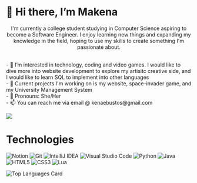 # :wave: Hi there, I’m Makena
<p align="center">
I'm currently a college student studying in Computer Science aspiring to become a Software Engineer. I enjoy learning new things and expanding my knowledge in the field, hoping to use my skills to create something I'm passionate about.
</p>
<br>
  - 👀 I’m interested in technology, coding and video games. I would like to dive more into website development to explore my artisitc creative side, and I would like to learn SQL to implement into other languages
<br>
  - 🌱 Current projects I'm working on is my website, space-invader game, and my University Management System
<br>
  - 💞️ Pronouns: She/Her
<br>
  - 📫 You can reach me via email @ kenaebustos@gmail.com


![](https://komarev.com/ghpvc/?username=kenaebus&color=lightgrey)

# Technologies
![Notion](https://img.shields.io/badge/Notion-%23000000.svg?style=for-the-badge&logo=notion&logoColor=white)
![Git](https://img.shields.io/badge/git-%23F05033.svg?style=for-the-badge&logo=git&logoColor=white)
![IntelliJ IDEA](https://img.shields.io/badge/IntelliJIDEA-000000.svg?style=for-the-badge&logo=intellij-idea&logoColor=white)
![Visual Studio Code](https://img.shields.io/badge/Visual%20Studio%20Code-0078d7.svg?style=for-the-badge&logo=visual-studio-code&logoColor=white)
![Python](https://img.shields.io/badge/python-3670A0?style=for-the-badge&logo=python&logoColor=ffdd54)
![Java](https://img.shields.io/badge/java-%23ED8B00.svg?style=for-the-badge&logo=java&logoColor=white)
![HTML5](https://img.shields.io/badge/html5-%23E34F26.svg?style=for-the-badge&logo=html5&logoColor=white)
![CSS3](https://img.shields.io/badge/css3-%231572B6.svg?style=for-the-badge&logo=css3&logoColor=white)
![Lua](https://img.shields.io/badge/lua-%232C2D72.svg?style=for-the-badge&logo=lua&logoColor=white)


![Top Languages Card](https://github-readme-stats.vercel.app/api/top-langs/?username=kenaebus&layout=compact)

<!---
kenaebus/kenaebus is a ✨ special ✨ repository because its `README.md` (this file) appears on your GitHub profile.
You can click the Preview link to take a look at your changes.
--->
